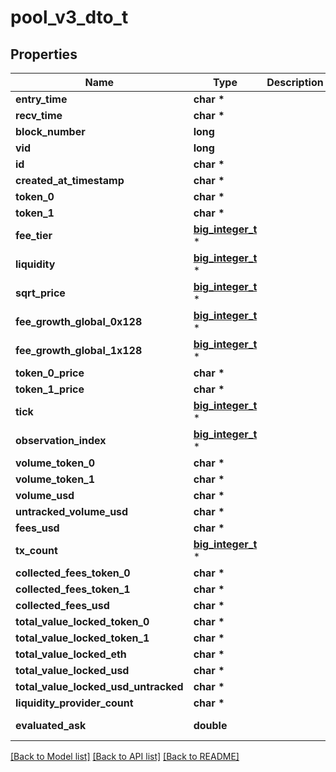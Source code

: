 # pool_v3_dto_t

## Properties
Name | Type | Description | Notes
------------ | ------------- | ------------- | -------------
**entry_time** | **char \*** |  | [optional] 
**recv_time** | **char \*** |  | [optional] 
**block_number** | **long** |  | [optional] 
**vid** | **long** |  | [optional] 
**id** | **char \*** |  | [optional] 
**created_at_timestamp** | **char \*** |  | [optional] 
**token_0** | **char \*** |  | [optional] 
**token_1** | **char \*** |  | [optional] 
**fee_tier** | [**big_integer_t**](big_integer.md) \* |  | [optional] 
**liquidity** | [**big_integer_t**](big_integer.md) \* |  | [optional] 
**sqrt_price** | [**big_integer_t**](big_integer.md) \* |  | [optional] 
**fee_growth_global_0x128** | [**big_integer_t**](big_integer.md) \* |  | [optional] 
**fee_growth_global_1x128** | [**big_integer_t**](big_integer.md) \* |  | [optional] 
**token_0_price** | **char \*** |  | [optional] 
**token_1_price** | **char \*** |  | [optional] 
**tick** | [**big_integer_t**](big_integer.md) \* |  | [optional] 
**observation_index** | [**big_integer_t**](big_integer.md) \* |  | [optional] 
**volume_token_0** | **char \*** |  | [optional] 
**volume_token_1** | **char \*** |  | [optional] 
**volume_usd** | **char \*** |  | [optional] 
**untracked_volume_usd** | **char \*** |  | [optional] 
**fees_usd** | **char \*** |  | [optional] 
**tx_count** | [**big_integer_t**](big_integer.md) \* |  | [optional] 
**collected_fees_token_0** | **char \*** |  | [optional] 
**collected_fees_token_1** | **char \*** |  | [optional] 
**collected_fees_usd** | **char \*** |  | [optional] 
**total_value_locked_token_0** | **char \*** |  | [optional] 
**total_value_locked_token_1** | **char \*** |  | [optional] 
**total_value_locked_eth** | **char \*** |  | [optional] 
**total_value_locked_usd** | **char \*** |  | [optional] 
**total_value_locked_usd_untracked** | **char \*** |  | [optional] 
**liquidity_provider_count** | **char \*** |  | [optional] 
**evaluated_ask** | **double** |  | [optional] [readonly] 

[[Back to Model list]](../README.md#documentation-for-models) [[Back to API list]](../README.md#documentation-for-api-endpoints) [[Back to README]](../README.md)


